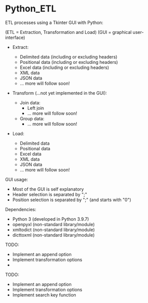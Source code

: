 # Python_ETL

ETL processes using a Tkinter GUI with Python:

(ETL = Extraction, Transformation and Load)
(GUI = graphical user-interface)

-   Extract:

    -   Delimited data (including or excluding headers)
    -   Positional data (including or excluding headers)
    -   Excel data (including or excluding headers)
    -   XML data
    -   JSON data
    -   ... more will follow soon!

-   Transform (...not yet implemented in the GUI):

    -   Join data:
        -   Left join
        -   ... more will follow soon!
    -   Group data:
        -   ... more will follow soon!

-   Load:
    -   Delimited data
    -   Positional data
    -   Excel data
    -   XML data
    -   JSON data
    -   ... more will follow soon!

GUI usage:

-   Most of the GUI is self explanatory
-   Header selection is separated by ";"
-   Position selection is separated by ";" (and starts with "0")

Dependencies:

-   Python 3 (developed in Python 3.9.7)
-   openpyxl (non-standard library/module)
-   xmltodict (non-standard library/module)
-   dicttoxml (non-standard library/module)

TODO:

-   Implement an append option
-   Implement transformation options
-   
TODO:

-   Implement an append option
-   Implement transformation options
-   Implement search key function
